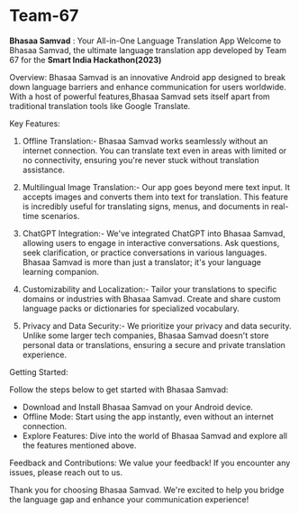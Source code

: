 # Team-67
**Bhasaa Samvad** : Your All-in-One Language Translation App
Welcome to Bhasaa Samvad, the ultimate language translation app developed by Team 67 for the **Smart India Hackathon(2023)**

Overview:
Bhasaa Samvad is an innovative Android app designed to break down language barriers and enhance communication for users worldwide. With a host of powerful features,Bhasaa Samvad sets itself apart from traditional translation tools like Google Translate.

Key Features:

1. Offline Translation:-
Bhasaa Samvad works seamlessly without an internet connection. You can translate text even in areas with limited or no connectivity, ensuring you're never stuck without translation assistance.

2. Multilingual Image Translation:-
Our app goes beyond mere text input. It accepts images and converts them into text for translation. This feature is incredibly useful for translating signs, menus, and documents in real-time scenarios.

3. ChatGPT Integration:-
We've integrated ChatGPT into Bhasaa Samvad, allowing users to engage in interactive conversations. Ask questions, seek clarification, or practice conversations in various languages. Bhasaa Samvad is more than just a translator; it's your language learning companion.

4. Customizability and Localization:-
Tailor your translations to specific domains or industries with Bhasaa Samvad. Create and share custom language packs or dictionaries for specialized vocabulary.

5. Privacy and Data Security:-
We prioritize your privacy and data security. Unlike some larger tech companies, Bhasaa Samvad doesn't store personal data or translations, ensuring a secure and private translation experience.

Getting Started:

Follow the steps below to get started with Bhasaa Samvad:

- Download and Install Bhasaa Samvad on your Android device.
- Offline Mode: Start using the app instantly, even without an internet connection.
- Explore Features: Dive into the world of Bhasaa Samvad and explore all the features mentioned above.

Feedback and Contributions:
We value your feedback! If you encounter any issues, please reach out to us.

Thank you for choosing Bhasaa Samvad. We're excited to help you bridge the language gap and enhance your communication experience!
